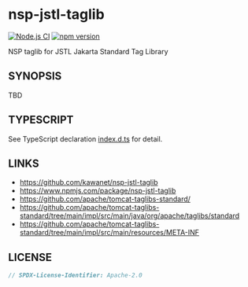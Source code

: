 # nsp-jstl-taglib

[![Node.js CI](https://github.com/kawanet/nsp-jstl-taglib/workflows/Node.js%20CI/badge.svg?branch=main)](https://github.com/kawanet/nsp-jstl-taglib/actions/)
[![npm version](https://img.shields.io/npm/v/nsp-jstl-taglib)](https://www.npmjs.com/package/nsp-jstl-taglib)

NSP taglib for JSTL Jakarta Standard Tag Library

## SYNOPSIS

TBD

## TYPESCRIPT

See TypeScript declaration [index.d.ts](https://github.com/kawanet/nsp-jstl-taglib/blob/main/index.d.ts) for detail.

## LINKS

- https://github.com/kawanet/nsp-jstl-taglib
- https://www.npmjs.com/package/nsp-jstl-taglib
- https://github.com/apache/tomcat-taglibs-standard/
- https://github.com/apache/tomcat-taglibs-standard/tree/main/impl/src/main/java/org/apache/taglibs/standard
- https://github.com/apache/tomcat-taglibs-standard/tree/main/impl/src/main/resources/META-INF

## LICENSE

```js
// SPDX-License-Identifier: Apache-2.0
```
